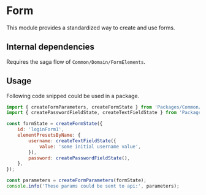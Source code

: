 # Form
This module provides a standardized way to create and use forms.

## Internal dependencies
Requires the saga flow of `Common/Domain/FormElements`.

## Usage
Following code snipped could be used in a package.
```javascript
import { createFormParameters, createFormState } from 'Packages/Common/Form';
import { createPasswordFieldState, createTextFieldState } from 'Packages/Common/FormElements';

const formState = createFormState({
    id: 'loginForm1',
    elementPresetsByName: {
        username: createTextFieldState({
            value: 'some initial username value',
        }),
        password: createPasswordFieldState(),
    },
});

const parameters = createFormParameters(formState);
console.info('These params could be sent to api:', parameters);
```